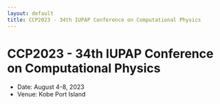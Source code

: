 ```yaml
---
layout: default
title: CCP2023 - 34th IUPAP Conference on Computational Physics
---
```


# CCP2023 - 34th IUPAP Conference on Computational Physics

* Date: August 4-8, 2023
* Venue: Kobe Port Island
